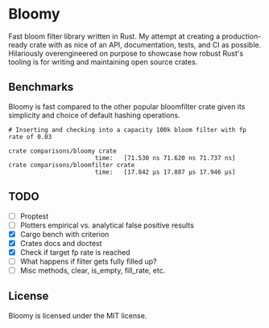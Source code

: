 # Bloomy

Fast bloom filter library written in Rust. My attempt at creating a production-ready
crate with as nice of an API, documentation, tests, and CI as possible. Hilariously overengineered
on purpose to showcase how robust Rust's tooling is for writing and maintaining open source
crates.


## Benchmarks

Bloomy is fast compared to the other popular bloomfilter crate given its simplicity
and choice of default hashing operations.

```
# Inserting and checking into a capacity 100k bloom filter with fp rate of 0.03

crate comparisons/bloomy crate                                                                            
                        time:   [71.530 ns 71.620 ns 71.737 ns]
crate comparisons/bloomfilter crate                                                                             
                        time:   [17.842 µs 17.887 µs 17.946 µs]
```

## TODO

- [ ] Proptest
- [ ] Plotters empirical vs. analytical false positive results
- [x] Cargo bench with criterion
- [x] Crates docs and doctest
- [x] Check if target fp rate is reached
- [ ] What happens if filter gets fully filled up?
- [ ] Misc methods, clear, is_empty, fill_rate, etc.

## License

Bloomy is licensed under the MIT license.
